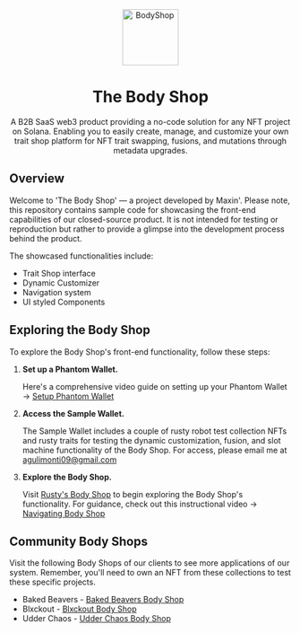 <div align="center">
  <img alt="BodyShop" src="https://arweave.net/HEOaAWuf9lrgckCOSZP4yaGZv7bi8wtpGgjfh2gF2xc" width="100" />
  <h1>The Body Shop</h1>
  <p>
    A B2B SaaS web3 product providing a no-code solution for any NFT project on Solana. Enabling you to easily create, manage, and customize your own trait shop platform for NFT trait swapping, fusions, and mutations through metadata upgrades.
  </p>
</div>

## Overview

Welcome to 'The Body Shop' — a project developed by Maxin'. Please note, this repository contains sample code for showcasing the front-end capabilities of our closed-source product. It is not intended for testing or reproduction but rather to provide a glimpse into the development process behind the product.

The showcased functionalities include:

- Trait Shop interface
- Dynamic Customizer
- Navigation system
- UI styled Components

## Exploring the Body Shop

To explore the Body Shop's front-end functionality, follow these steps:

1. **Set up a Phantom Wallet.**

   Here's a comprehensive video guide on setting up your Phantom Wallet -> [Setup Phantom Wallet](https://www.youtube.com/watch?v=BiZJDWgxIvs&t=61s)

2. **Access the Sample Wallet.**

   The Sample Wallet includes a couple of rusty robot test collection NFTs and rusty traits for testing the dynamic customization, fusion, and slot machine functionality of the Body Shop. For access, please email me at agulimonti09@gmail.com

3. **Explore the Body Shop.**

   Visit [Rusty's Body Shop](https://www.body-shop.xyz/rusty2) to begin exploring the Body Shop's functionality. For guidance, check out this instructional video -> [Navigating Body Shop](https://drive.google.com/file/d/1HUijDlUT2C_GbkFXj-WAJOmAujUCXhoW/view?usp=sharing)

## Community Body Shops

Visit the following Body Shops of our clients to see more applications of our system. Remember, you'll need to own an NFT from these collections to test these specific projects.

- Baked Beavers - [Baked Beavers Body Shop](https://www.body-shop.xyz/bakedbeavers)
- Blxckout - [Blxckout Body Shop](https://www.body-shop.xyz/blxckout)
- Udder Chaos - [Udder Chaos Body Shop](https://www.body-shop.xyz/udderchaos)
